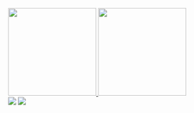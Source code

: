 <div>
  <a href="https://github.com/brunacorreia">
  <img height="180em" src="https://github-readme-stats.vercel.app/api?username=brunacorreia&show_icons=true&theme=calm&include_all_commits=true&count_private=true"/>
  <img height="180em" src="https://github-readme-stats.vercel.app/api/top-langs/?username=brunacorreia&layout=compact&langs_count=16&theme=calm"/>
</div>
  
<div>
  <a href = "mailto:mcorreia.bruna@gmail.com"><img src="https://img.shields.io/badge/Gmail-D14836?style=for-the-badge&logo=gmail&logoColor=white" target="_blank"></a>
  <a href="https://www.linkedin.com/in/correiabruna/" target="_blank"><img src="https://img.shields.io/badge/-LinkedIn-%230077B5?style=for-the-badge&logo=linkedin&logoColor=white" target="_blank"></a>   
</div>
